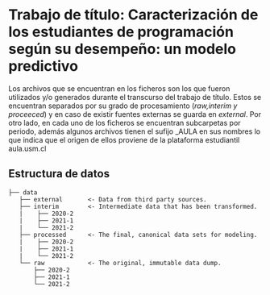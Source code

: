 Trabajo de título: Caracterización de los estudiantes de programación según su desempeño: un modelo predictivo 
==============================


Los archivos que se encuentran en los ficheros son los que fueron utilizados y/o generados durante el transcurso del trabajo de título. Estos se encuentran separados por su grado de procesamiento (_raw,interim y proceeced_) y en caso de existir fuentes externas se guarda 
en _external_. Por otro lado, en cada uno de los ficheros se encuentran subcarpetas por periodo, además algunos archivos tienen el sufijo _AULA en sus nombres lo que indica que el origen de ellos proviene de la plataforma estudiantil aula.usm.cl

Estructura de datos
------------
    ├── data
       ├── external       <- Data from third party sources.
       ├── interim        <- Intermediate data that has been transformed.
       |    ├── 2020-2
       |    ├── 2021-1
       |    └── 2021-2
       ├── processed      <- The final, canonical data sets for modeling.
       |    ├── 2020-2
       |    ├── 2021-1
       |    └── 2021-2
       └── raw            <- The original, immutable data dump.
           ├── 2020-2
           ├── 2021-1
           └── 2021-2
 
